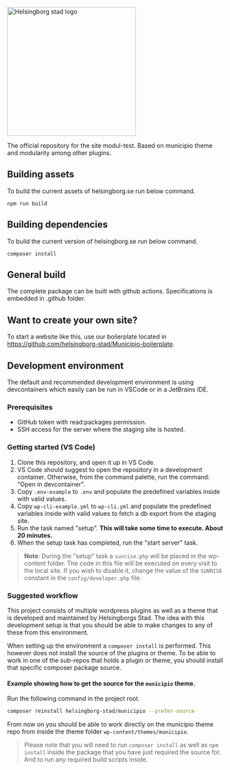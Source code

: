 <img alt="Helsingborg stad logo" src="https://helsingborg.se/wp-content/uploads/2017/05/helsingborg-1.svg" width="300" />

The official repository for the site modul-test. Based on municipio theme and modularity among other plugins. 

## Building assets
To build the current assets of helsingborg.se run below command.

```
npm run build
```

## Building dependencies
To build the current version of helsingborg.se run below command.

```
composer install
```

## General build

The complete package can be built with github actions. Specifications is embedded in .github folder. 

## Want to create your own site? 

To start a website like this, use our boilerplate located in https://github.com/helsingborg-stad/Municipio-boilerplate. 

## Development environment
The default and recommended development environment is using devcontainers which easily can be run in VSCode or in a JetBrains IDE.

### Prerequisites
* GitHub token with read:packages permission.
* SSH access for the server where the staging site is hosted.

### Getting started (VS Code)
1. Clone this repository, and open it up in VS Code.
1. VS Code should suggest to open the repository in a development container. Otherwise, from the command palette, run the command: "Open in devcontainer".
1. Copy `.env-example` to `.env` and populate the predefined variables inside with valid values.
1. Copy `wp-cli-example.yml` to `wp-cli.yml` and populate the predefined variables inside with valid values to fetch a db export from the staging site.
1. Run the task named "setup". **This will take some time to execute. About 20 minutes.**
1. When the setup task has completed, run the "start server" task.

> **Note**:
> During the "setup" task a `sunrise.php` will be placed in the wp-content folder. The code in this file will be executed on every visit to the local site. If you wish to disable it, change the value of the `SUNRISE` constant in the `config/developer.php` file.

### Suggested workflow
This project consists of multiple wordpress plugins as well as a theme that is developed and maintained by Helsingborgs Stad.
The idea with this development setup is that you should be able to make changes to any of these from this environment.

When setting up the environment a `composer install` is performed. This however does not install the source of the plugins or theme.
To be able to work in one of the sub-repos that holds a plugin or theme, you should install that specific composer package source.

#### Example showing how to get the source for the `municipio` theme.
Run the following command in the project root.
```sh
composer reinstall helsingborg-stad/municipio --prefer-source
```

From now on you should be able to work directly on the municipio theme repo from inside the theme folder `wp-content/themes/municipio`.

> Please note that you will need to run `composer install` as well as `npm install` inside the package that you have just required the source for. And to run any required build scripts inside.